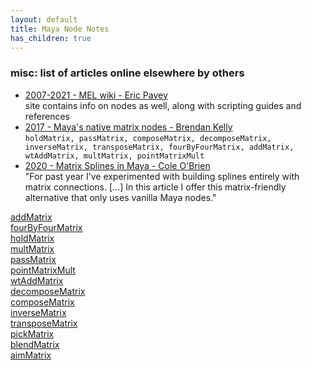 ```yaml
---
layout: default
title: Maya Node Notes
has_children: true
---
```


### misc: list of articles online elsewhere by others

- [2007-2021 - MEL wiki - Eric Pavey](https://mayamel.tiddlyspot.com/)<br/>
site contains info on nodes as well, along with scripting guides and references
- [2017 - Maya's native matrix nodes - Brendan Kelly](https://clamdragon3d.com/blog/2017/6/7/mayas-native-matrix-nodes) <br/>
`holdMatrix, passMatrix, composeMatrix, decomposeMatrix, inverseMatrix, transposeMatrix, fourByFourMatrix, addMatrix, wtAddMatrix, multMatrix, pointMatrixMult`
- [2020 - Matrix Splines in Maya - Cole O'Brien](https://coleobrien.medium.com/matrix-splines-in-maya-ec17f3b3741)<br/> 
"For past year I’ve experimented with building splines entirely with matrix connections. [...] In this article I offer this matrix-friendly alternative that only uses vanilla Maya nodes."

[addMatrix](http://download.autodesk.com/global/docs/maya2013/en_us/Nodes/addMatrix.html)<br/>
[fourByFourMatrix](http://download.autodesk.com/global/docs/maya2013/en_us/Nodes/fourByFourMatrix.html)<br/>
[holdMatrix](http://download.autodesk.com/global/docs/maya2013/en_us/Nodes/holdMatrix.html)<br/>
[multMatrix](http://download.autodesk.com/global/docs/maya2013/en_us/Nodes/multMatrix.html)<br/>
[passMatrix](http://download.autodesk.com/global/docs/maya2013/en_us/Nodes/passMatrix.html)<br/>
[pointMatrixMult](http://download.autodesk.com/global/docs/maya2013/en_us/Nodes/pointMatrixMult.html)<br/>
[wtAddMatrix](http://download.autodesk.com/global/docs/maya2013/en_us/Nodes/wtAddMatrix.html)<br/>
[decomposeMatrix]()<br/>
[composeMatrix]()<br/>
[inverseMatrix]()<br/>
[transposeMatrix]()<br/>
[pickMatrix](http://help.autodesk.com/cloudhelp/2020/ENU/Maya-Tech-Docs/Nodes/pickMatrix.html)<br/>
[blendMatrix](http://help.autodesk.com/cloudhelp/2020/ENU/Maya-Tech-Docs/Nodes/blendMatrix.html)<br/>
[aimMatrix](http://help.autodesk.com/cloudhelp/2020/ENU/Maya-Tech-Docs/Nodes/aimMatrix.html)<br/>